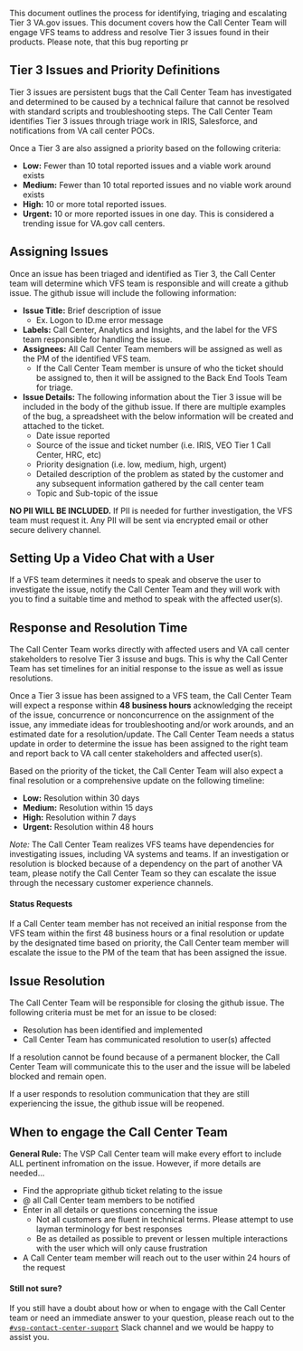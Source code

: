 This document outlines the process for identifying, triaging and escalating Tier 3 VA.gov issues. This document covers how the Call Center Team will engage VFS teams to address and resolve Tier 3 issues found in their products. Please note, that this bug reporting pr

## Tier 3 Issues and Priority Definitions

Tier 3 issues are persistent bugs that the Call Center Team has investigated and determined to be caused by a technical failure that cannot be resolved with standard scripts and troubleshooting steps. The Call Center Team identifies Tier 3 issues through triage work in IRIS, Salesforce, and notifications from VA call center POCs.

Once a Tier 3 are also assigned a priority based on the following criteria:

  * **Low:** Fewer than 10 total reported issues and a viable work around exists
  * **Medium:** Fewer than 10 total reported issues and no viable work around exists
  * **High:** 10 or more total reported issues. 
  * **Urgent:** 10 or more reported issues in one day. This is considered a trending issue for VA.gov call centers. 

## Assigning Issues
Once an issue has been triaged and identified as Tier 3, the Call Center team will determine which VFS team is responsible and will create a github issue. The github issue will include the following information:

* **Issue Title:** Brief description of issue
    * Ex. Logon to ID.me error message
* **Labels:** Call Center, Analytics and Insights, and the label for the VFS team responsible for handling the issue.
* **Assignees:** All Call Center Team members will be assigned as well as the PM of the identified VFS team. 
    * If the Call Center Team member is unsure of who the ticket should be assigned to, then it will be assigned to the Back End Tools Team for triage.
* **Issue Details:** The following information about the Tier 3 issue will be included in the body of the github issue. If there are multiple examples of the bug, a spreadsheet with the below information will be created and attached to the ticket.
  * Date issue reported
  * Source of the issue and ticket number (i.e. IRIS, VEO Tier 1 Call Center, HRC, etc)
  * Priority designation (i.e. low, medium, high, urgent)
  * Detailed description of the problem as stated by the customer and any subsequent information gathered by the call center team
  * Topic and Sub-topic of the issue

**NO PII WILL BE INCLUDED.** If PII is needed for further investigation, the VFS team must request it. Any PII will be sent via encrypted email or other secure delivery channel. 

## Setting Up a Video Chat with a User
If a VFS team determines it needs to speak and observe the user to investigate the issue, notify the Call Center Team and they will work with you to find a suitable time and method to speak with the affected user(s).  

## Response and Resolution Time
The Call Center Team works directly with affected users and VA call center stakeholders to resolve Tier 3 issuse and bugs. This is why the Call Center Team has set timelines for an initial response to the issue as well as issue resolutions. 

Once a Tier 3 issue has been assigned to a VFS team, the Call Center Team will expect a response within **48 business hours** acknowledging the receipt of the issue, concurrence or nonconcurrence on the assignment of the issue, any immediate ideas for troubleshooting and/or work arounds, and an estimated date for a resolution/update. The Call Center Team needs a status update in order to determine the issue has been assigned to the right team and report back to VA call center stakeholders and affected user(s).

Based on the priority of the ticket, the Call Center Team will also expect a final resolution or a comprehensive update on the following timeline: 

  * **Low:** Resolution within 30 days
  * **Medium:** Resolution within 15 days
  * **High:** Resolution within 7 days
  * **Urgent:** Resolution within 48 hours

*Note:* The Call Center Team realizes VFS teams have dependencies for investigating issues, including VA systems and teams. If an investigation or resolution is blocked because of a dependency on the part of another VA team, please notify the Call Center Team so they can escalate the issue through the necessary customer experience channels. 
  
#### Status Requests
If a Call Center team member has not received an initial response from the VFS team within the first 48 business hours or a final resolution or update by the designated time based on priority, the Call Center team member will escalate the issue to the PM of the team that has been assigned the issue. 

## Issue Resolution
The Call Center Team will be responsible for closing the github issue. The following criteria must be met for an issue to be closed:
 * Resolution has been identified and implemented
 * Call Center Team has communicated resolution to user(s) affected

If a resolution cannot be found because of a permanent blocker, the Call Center Team will communicate this to the user and the issue will be labeled blocked and remain open. 

If a user responds to resolution communication that they are still experiencing the issue, the github issue will be reopened. 

## When to engage the Call Center Team
  
**General Rule:** The VSP Call Center team will make every effort to include ALL pertinent infromation on the issue.  However, if more details are needed...
- Find the appropriate github ticket relating to the issue
- @ all Call Center team members to be notified 
- Enter in all details or questions concerning the issue
  - Not all customers are fluent in technical terms. Please attempt to use layman terminology for best responses
  - Be as detailed as possible to prevent or lessen multiple interactions with the user which will only cause frustration
- A Call Center team member will reach out to the user within 24 hours of the request

#### Still not sure?

If you still have a doubt about how or when to engage with the Call Center team or need an immediate answer to your question, please reach out to the [`#vsp-contact-center-support`](https://dsva.slack.com/messages/CK1FA11H8) Slack channel and we would be happy to assist you.

